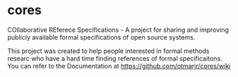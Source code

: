 # cores
COllaborative REferece Specifications - A project for sharing and improving publicly available formal specifications of open source systems.

This project was created to help people interested in formal methods researc who have a hard time finding references of formal specificaitons.
You can refer to the Documentation at 
https://github.com/otmarjr/cores/wiki

